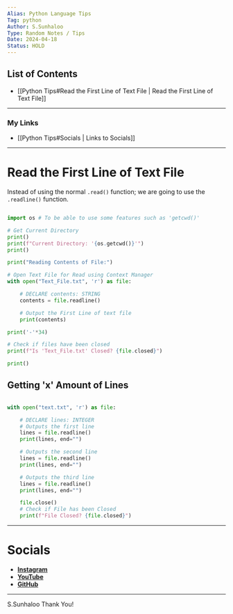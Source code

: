 ```yaml
---
Alias: Python Language Tips
Tag: python
Author: S.Sunhaloo
Type: Random Notes / Tips
Date: 2024-04-18
Status: HOLD
---
```


## List of Contents

- [[Python Tips#Read the First Line of Text File | Read the First Line of Text File]]

---

### My Links

- [[Python Tips#Socials | Links to Socials]]

---

# Read the First Line of Text File

Instead of using the normal `.read()` function; we are going to use the `.readline()` function.

```python

import os # To be able to use some features such as 'getcwd()'

# Get Current Directory
print()
print(f"Current Directory: '{os.getcwd()}'")
print()

print("Reading Contents of File:")

# Open Text File for Read using Context Manager
with open("Text_File.txt", 'r') as file:

    # DECLARE contents: STRING
    contents = file.readline()

    # Output the First Line of text file
    print(contents)

print('-'*34)

# Check if files have been closed
print(f"Is 'Text_File.txt' Closed? {file.closed}")

print()

```

## Getting 'x' Amount of Lines

```python

with open("text.txt", 'r') as file:

    # DECLARE lines: INTEGER
    # Outputs the first line
    lines = file.readline()
    print(lines, end="")

    # Outputs the second line
    lines = file.readline()
    print(lines, end="")

    # Outputs the third line
    lines = file.readline()
    print(lines, end="")

    file.close()
    # Check if File has been Closed
    print(f"File Closed? {file.closed}")

```

---

# Socials

- [**Instagram**](https://www.instagram.com/s.sunhaloo/)
- [**YouTube**](https://www.youtube.com/channel/UCMkQZsuW6eHMhdUObLPSpwg)
- [**GitHub**](https://www.github.com/Sunhaloo)

---

S.Sunhaloo
Thank You!
